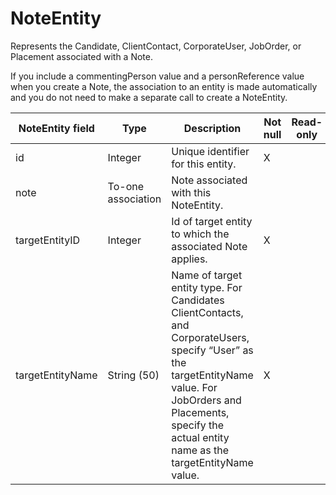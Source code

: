 # NoteEntity

Represents the Candidate, ClientContact, CorporateUser, JobOrder, or Placement associated with a Note.

If you include a commentingPerson value and a personReference value when you create a Note, the association to an entity is made automatically and you do not need to make a separate call to create a NoteEntity.

|**NoteEntity field** | **Type** | **Description** | **Not null** | **Read-only** |
| --- | --- | --- | --- | --- |
| id | Integer | Unique identifier for this entity. | X | |
| note | To-one association | Note associated with this NoteEntity. | | |
| targetEntityID | Integer | Id of target entity to which the associated Note applies. | X | |
| targetEntityName | String (50) | Name of target entity type. For Candidates ClientContacts, and CorporateUsers, specify “User” as the targetEntityName value. For JobOrders and Placements, specify the actual entity name as the targetEntityName value. | X | |